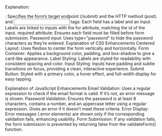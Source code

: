 Explanation:
<form action="/submit" method="post">: Specifies the form’s target endpoint (/submit) and the HTTP method (post).
<label> and <input> tags: Each field has a label and an input. Labels are linked to inputs with the for attribute, matching the id of the input.
required attribute: Ensures each field must be filled before form submission.
Password input: Uses type="password" to hide the password characters as they’re entered.
Explanation of CSS Enhancements
Centered Layout: Uses flexbox to center the form vertically and horizontally.
Form Container: Applies a background color, padding, and box-shadow to give a card-like appearance.
Label Styling: Labels are styled for readability with consistent spacing and color.
Input Styling: Inputs have padding and subtle transitions on focus, providing a clean, interactive experience.
Submit Button: Styled with a primary color, a hover effect, and full-width display for easy tapping.

Explanation of JavaScript Enhancements
Email Validation:
Uses a regular expression to check if the email format is valid. If it’s not, an error message is shown.
Password Validation:
Ensures the password is at least 8 characters, contains a number, and an uppercase letter using a regular expression. Gives an error if it doesn’t meet these criteria.
Error Display:
Error messages (.error elements) are shown only if the corresponding validation fails, enhancing usability.
Form Submission:
If any validation fails, the form submission is prevented by returning false from the validateForm() function.
